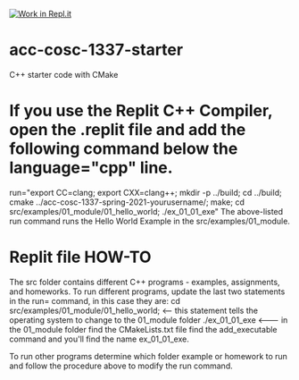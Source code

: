 [![Work in Repl.it](https://classroom.github.com/assets/work-in-replit-14baed9a392b3a25080506f3b7b6d57f295ec2978f6f33ec97e36a161684cbe9.svg)](https://classroom.github.com/online_ide?assignment_repo_id=3975795&assignment_repo_type=AssignmentRepo)
# acc-cosc-1337-starter
C++ starter code with CMake 
# If you use the Replit C++ Compiler, open the .replit file and add the following command below the language="cpp" line.
run="export CC=clang; export CXX=clang++; mkdir -p ../build; cd ../build; cmake ../acc-cosc-1337-spring-2021-yourusername/; make; cd src/examples/01_module/01_hello_world; ./ex_01_01_exe" 
The above-listed run command runs the Hello World Example in the src/examples/01_module.

# Replit file HOW-TO
The src folder contains different C++ programs - examples, assignments, and homeworks.
To run different programs, update the last two statements in the run= command, in this case they are:
cd src/examples/01_module/01_hello_world; <-- this statement tells the operating system to change to the 01_module folder
./ex_01_01_exe  <--- in the 01_module folder find the CMakeLists.txt file find the add_executable command and you'll find the name ex_01_01_exe.

To run other programs determine which folder example or homework to run and follow the procedure above to modify the run command.

